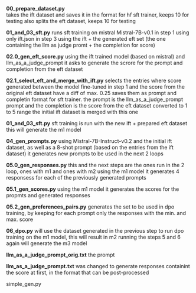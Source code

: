 **00_prepare_dataset.py**\
takes the ift dataset and saves it in the format for hf sft trainer, keeps 10 for testing
also splits the eft dataset, keeps 10 for testing

**01_and_03_sft.py**
runs sft training on mistral Mistral-7B-v0.1
in step 1 using only ift.json
in step 3 using the ift + the generated eft set (the one containing the llm as judge promt + the completion for score)

**02.0_gen_eft_score.py**
using the ift trained model (based on mistral) and llm_as_a_judge_prompt it asks to generate the scrore for the prompt and completion from the eft dataset

**02.1_select_eft_and_merge_with_ift.py**
selects the entries where score generated between the model fine-tuned in step 1 and the score from the original eft dataset have a diff of max. 0.25
saves them as prompt and completin format for sft trainer. the prompt is the llm_as_a_judge_prompt prompt and the completion is the score from the eft dataset converted to 1 to 5 range
the initial ift dataset is merged with this one

**01_and_03_sft.py**
sft training is run with the new ift + prepared eft dataset
this will generate the m1 model

**04_gen_prompts.py**
using Mistral-7B-Instruct-v0.2 and the initial ift dataset, as well as a 8-shot prompt (based on the entries from the ift dataset) it generates new prompts to be used in the next 2 loops

**05.0_gen_responses.py**
this and the next steps are the ones run in the 2 loop, ones with m1 and ones with m2
using the m1 model it generates 4 responsess for each of the previously generated prompts

**05.1_gen_scores.py**
using the m1 model it generates the scores for the propmts and generated responses

**05.2_gen_preferences_pairs.py**
generates the set to be used in dpo training, by keeping for each prompt only the responses with the min. and max. score

**06_dpo.py**
will use the dataset generated in the previous step to run dpo training on the m1 model, this will result in m2
running the steps 5 and 6 again will generate the m3 model

**llm_as_a_judge_prompt_orig.txt**
the prompt 

**llm_as_a_judge_prompt.txt**
was changed to generate responses containint the score at first, in the format that can be post-processed

simple_gen.py